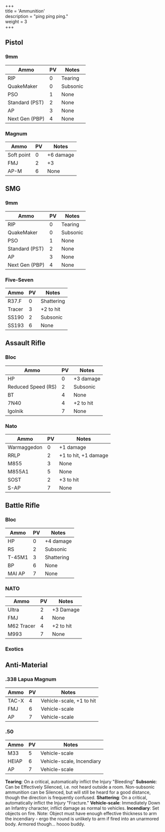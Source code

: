 +++   
title = 'Ammunition'   
description = "ping ping ping."   
weight = 3   
+++   
   
## Pistol   
   
### 9mm   
| Ammo           | PV | Notes    |
|----------------|----|----------|
| RIP            | 0  | Tearing  |
| QuakeMaker     | 0  | Subsonic |
| PSO            | 1  | None     |
| Standard (PST) | 2  | None     |
| AP             | 3  | None     |
| Next Gen (PBP) | 4  | None     |
   
### Magnum   
| Ammo       | PV | Notes     |
|------------|----|-----------|
| Soft point | 0  | +6 damage |
| FMJ        | 2  | +3        |
| AP-M       | 6  | None      |
   
## SMG   
### 9mm   
| Ammo           | PV | Notes    |
|----------------|----|----------|
| RIP            | 0  | Tearing  |
| QuakeMaker     | 0  | Subsonic |
| PSO            | 1  | None     |
| Standard (PST) | 2  | None     |
| AP             | 3  | None     |
| Next Gen (PBP) | 4  | None     |
     
   
### Five-Seven   
| Ammo   | PV | Notes      |
|--------|----|------------|
| R37.F  | 0  | Shattering |
| Tracer | 3  | +2 to hit  |
| SS190  | 2  | Subsonic   |
| SS193  | 6  | None       |  
   
## Assault Rifle   
### Bloc   
| Ammo               | PV | Notes     |
|--------------------|----|-----------|
| HP                 | 0  | +3 damage |
| Reduced Speed (RS) | 2  | Subsonic  |
| BT                 | 4  | None      |
| 7N40               | 4  | +2 to hit |
| Igolnik            | 7  | None      |  
   
### Nato   
| Ammo        | PV | Notes                |
|-------------|----|----------------------|
| Warmaggedon | 0  | +1 damage            |
| RRLP        | 2  | +1 to hit, +1 damage |
| M855        | 3  | None                 |
| M855A1      | 5  | None                 |
| SOST        | 2  | +3 to hit            |
| S-AP        | 7  | None                 |   
   
## Battle Rifle   
### Bloc   
| Ammo   | PV | Notes      |
|--------|----|------------|
| HP     | 0  | +4 damage  |
| RS     | 2  | Subsonic   |
| T-45M1 | 3  | Shattering |
| BP     | 6  | None       |
| MAI AP | 7  | None       |
   
### NATO   
| Ammo       | PV | Notes     |
|------------|----|-----------|
| Ultra      | 2  | +3 Damage |
| FMJ        | 4  | None      |
| M62 Tracer | 4  | +2 to hit |
| M993       | 7  | None      | 
   
### Exotics   
   
## Anti-Material
### .338 Lapua Magnum
| Ammo  | PV | Notes                    |
|-------|----|--------------------------|
| TAC-X | 4  | Vehicle-scale, +1 to hit |
| FMJ   | 6  | Vehicle-scale            |
| AP    | 7  | Vehicle-scale            |

### .50
| Ammo  | PV | Notes                     |
|-------|----|---------------------------|
| M33   | 5  | Vehicle-scale             |
| HEIAP | 6  | Vehicle-scale, Incendiary |
| AP    | 7  | Vehicle-scale             |

**Tearing**: On a critical, automatically inflict the Injury "Bleeding"
**Subsonic**: Can be Effectively Silenced, i.e. not heard outside a room. Non-subsonic ammunition can be Silenced, but will still be heard for a good distance, though the direction is frequently confused.
**Shattering**: On a critical, automatically inflict the Injury "Fracture."
**Vehicle-scale**: Immediately Down an Infantry character, inflict damage as normal to vehicles. 
**Incendiary**: Set objects on fire. Note: Object must have enough effective thickness to arm the incendiary - ergo the round is unlikely to arm if fired into an unarmored body. Armored though... hoooo buddy. 